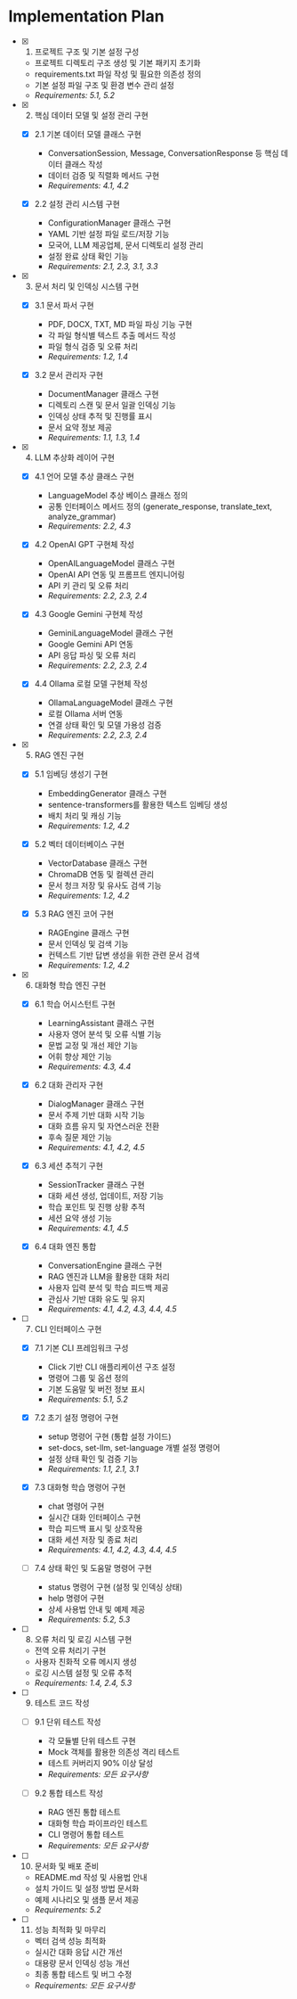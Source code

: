 # Implementation Plan

- [x] 1. 프로젝트 구조 및 기본 설정 구성





  - 프로젝트 디렉토리 구조 생성 및 기본 패키지 초기화
  - requirements.txt 파일 작성 및 필요한 의존성 정의
  - 기본 설정 파일 구조 및 환경 변수 관리 설정
  - _Requirements: 5.1, 5.2_

- [x] 2. 핵심 데이터 모델 및 설정 관리 구현





  - [x] 2.1 기본 데이터 모델 클래스 구현



    - ConversationSession, Message, ConversationResponse 등 핵심 데이터 클래스 작성
    - 데이터 검증 및 직렬화 메서드 구현
    - _Requirements: 4.1, 4.2_

  - [x] 2.2 설정 관리 시스템 구현


    - ConfigurationManager 클래스 구현
    - YAML 기반 설정 파일 로드/저장 기능
    - 모국어, LLM 제공업체, 문서 디렉토리 설정 관리
    - 설정 완료 상태 확인 기능
    - _Requirements: 2.1, 2.3, 3.1, 3.3_

- [x] 3. 문서 처리 및 인덱싱 시스템 구현





  - [x] 3.1 문서 파서 구현


    - PDF, DOCX, TXT, MD 파일 파싱 기능 구현
    - 각 파일 형식별 텍스트 추출 메서드 작성
    - 파일 형식 검증 및 오류 처리
    - _Requirements: 1.2, 1.4_

  - [x] 3.2 문서 관리자 구현


    - DocumentManager 클래스 구현
    - 디렉토리 스캔 및 문서 일괄 인덱싱 기능
    - 인덱싱 상태 추적 및 진행률 표시
    - 문서 요약 정보 제공
    - _Requirements: 1.1, 1.3, 1.4_

- [x] 4. LLM 추상화 레이어 구현






  - [x] 4.1 언어 모델 추상 클래스 구현


    - LanguageModel 추상 베이스 클래스 정의
    - 공통 인터페이스 메서드 정의 (generate_response, translate_text, analyze_grammar)
    - _Requirements: 2.2, 4.3_

  - [x] 4.2 OpenAI GPT 구현체 작성


    - OpenAILanguageModel 클래스 구현
    - OpenAI API 연동 및 프롬프트 엔지니어링
    - API 키 관리 및 오류 처리
    - _Requirements: 2.2, 2.3, 2.4_

  - [x] 4.3 Google Gemini 구현체 작성




    - GeminiLanguageModel 클래스 구현
    - Google Gemini API 연동
    - API 응답 파싱 및 오류 처리
    - _Requirements: 2.2, 2.3, 2.4_

  - [x] 4.4 Ollama 로컬 모델 구현체 작성





    - OllamaLanguageModel 클래스 구현
    - 로컬 Ollama 서버 연동
    - 연결 상태 확인 및 모델 가용성 검증
    - _Requirements: 2.2, 2.3, 2.4_

- [x] 5. RAG 엔진 구현
  - [x] 5.1 임베딩 생성기 구현






    - EmbeddingGenerator 클래스 구현
    - sentence-transformers를 활용한 텍스트 임베딩 생성
    - 배치 처리 및 캐싱 기능
    - _Requirements: 1.2, 4.2_

  - [x] 5.2 벡터 데이터베이스 구현






    - VectorDatabase 클래스 구현
    - ChromaDB 연동 및 컬렉션 관리
    - 문서 청크 저장 및 유사도 검색 기능
    - _Requirements: 1.2, 4.2_

  - [x] 5.3 RAG 엔진 코어 구현





    - RAGEngine 클래스 구현
    - 문서 인덱싱 및 검색 기능
    - 컨텍스트 기반 답변 생성을 위한 관련 문서 검색
    - _Requirements: 1.2, 4.2_

- [x] 6. 대화형 학습 엔진 구현






  - [x] 6.1 학습 어시스턴트 구현





    - LearningAssistant 클래스 구현
    - 사용자 영어 분석 및 오류 식별 기능
    - 문법 교정 및 개선 제안 기능
    - 어휘 향상 제안 기능
    - _Requirements: 4.3, 4.4_

  - [x] 6.2 대화 관리자 구현






    - DialogManager 클래스 구현
    - 문서 주제 기반 대화 시작 기능
    - 대화 흐름 유지 및 자연스러운 전환
    - 후속 질문 제안 기능
    - _Requirements: 4.1, 4.2, 4.5_

  - [x] 6.3 세션 추적기 구현






    - SessionTracker 클래스 구현
    - 대화 세션 생성, 업데이트, 저장 기능
    - 학습 포인트 및 진행 상황 추적
    - 세션 요약 생성 기능
    - _Requirements: 4.1, 4.5_

  - [x] 6.4 대화 엔진 통합






    - ConversationEngine 클래스 구현
    - RAG 엔진과 LLM을 활용한 대화 처리
    - 사용자 입력 분석 및 학습 피드백 제공
    - 관심사 기반 대화 유도 및 유지
    - _Requirements: 4.1, 4.2, 4.3, 4.4, 4.5_

- [ ] 7. CLI 인터페이스 구현
  - [x] 7.1 기본 CLI 프레임워크 구성






    - Click 기반 CLI 애플리케이션 구조 설정
    - 명령어 그룹 및 옵션 정의
    - 기본 도움말 및 버전 정보 표시
    - _Requirements: 5.1, 5.2_

  - [x] 7.2 초기 설정 명령어 구현





    - setup 명령어 구현 (통합 설정 가이드)
    - set-docs, set-llm, set-language 개별 설정 명령어
    - 설정 상태 확인 및 검증 기능
    - _Requirements: 1.1, 2.1, 3.1_

  - [x] 7.3 대화형 학습 명령어 구현




    - chat 명령어 구현
    - 실시간 대화 인터페이스 구현
    - 학습 피드백 표시 및 상호작용
    - 대화 세션 저장 및 종료 처리
    - _Requirements: 4.1, 4.2, 4.3, 4.4, 4.5_

  - [ ] 7.4 상태 확인 및 도움말 명령어 구현
    - status 명령어 구현 (설정 및 인덱싱 상태)
    - help 명령어 구현
    - 상세 사용법 안내 및 예제 제공
    - _Requirements: 5.2, 5.3_

- [ ] 8. 오류 처리 및 로깅 시스템 구현
  - 전역 오류 처리기 구현
  - 사용자 친화적 오류 메시지 생성
  - 로깅 시스템 설정 및 오류 추적
  - _Requirements: 1.4, 2.4, 5.3_

- [ ] 9. 테스트 코드 작성
  - [ ] 9.1 단위 테스트 작성
    - 각 모듈별 단위 테스트 구현
    - Mock 객체를 활용한 의존성 격리 테스트
    - 테스트 커버리지 90% 이상 달성
    - _Requirements: 모든 요구사항_

  - [ ] 9.2 통합 테스트 작성
    - RAG 엔진 통합 테스트
    - 대화형 학습 파이프라인 테스트
    - CLI 명령어 통합 테스트
    - _Requirements: 모든 요구사항_

- [ ] 10. 문서화 및 배포 준비
  - README.md 작성 및 사용법 안내
  - 설치 가이드 및 설정 방법 문서화
  - 예제 시나리오 및 샘플 문서 제공
  - _Requirements: 5.2_

- [ ] 11. 성능 최적화 및 마무리
  - 벡터 검색 성능 최적화
  - 실시간 대화 응답 시간 개선
  - 대용량 문서 인덱싱 성능 개선
  - 최종 통합 테스트 및 버그 수정
  - _Requirements: 모든 요구사항_